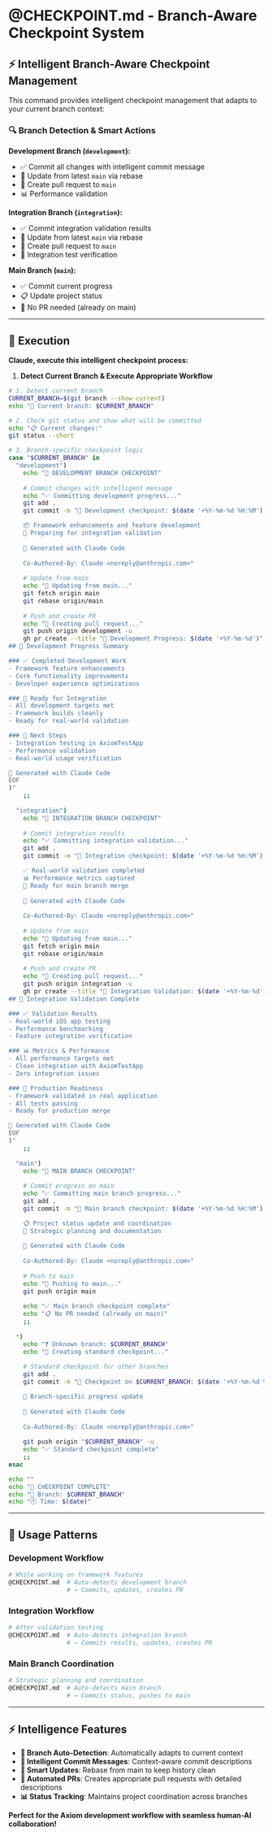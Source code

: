 # @CHECKPOINT.md - Branch-Aware Checkpoint System

## ⚡ Intelligent Branch-Aware Checkpoint Management

This command provides intelligent checkpoint management that adapts to your current branch context:

### 🔍 Branch Detection & Smart Actions

**Development Branch (`development`):**
- ✅ Commit all changes with intelligent commit message
- 🔄 Update from latest `main` via rebase
- 🚀 Create pull request to `main`
- 📊 Performance validation

**Integration Branch (`integration`):**  
- ✅ Commit integration validation results
- 🔄 Update from latest `main` via rebase
- 🚀 Create pull request to `main`
- 🧪 Integration test verification

**Main Branch (`main`):**
- ✅ Commit current progress
- 📋 Update project status
- 🎯 No PR needed (already on main)

---

## 🤖 Execution

**Claude, execute this intelligent checkpoint process:**

1. **Detect Current Branch & Execute Appropriate Workflow**

```bash
# 1. Detect current branch
CURRENT_BRANCH=$(git branch --show-current)
echo "🎯 Current branch: $CURRENT_BRANCH"

# 2. Check git status and show what will be committed
echo "📋 Current changes:"
git status --short

# 3. Branch-specific checkpoint logic
case "$CURRENT_BRANCH" in
  "development")
    echo "🔧 DEVELOPMENT BRANCH CHECKPOINT"
    
    # Commit changes with intelligent message
    echo "✅ Committing development progress..."
    git add .
    git commit -m "🔧 Development checkpoint: $(date '+%Y-%m-%d %H:%M')

    📦 Framework enhancements and feature development
    🎯 Preparing for integration validation
    
    🤖 Generated with Claude Code
    
    Co-Authored-By: Claude <noreply@anthropic.com>"
    
    # Update from main
    echo "🔄 Updating from main..."
    git fetch origin main
    git rebase origin/main
    
    # Push and create PR
    echo "🚀 Creating pull request..."
    git push origin development -u
    gh pr create --title "🔧 Development Progress: $(date '+%Y-%m-%d')" --body "$(cat <<'EOF'
## 🔧 Development Progress Summary

### ✅ Completed Development Work
- Framework feature enhancements
- Core functionality improvements
- Developer experience optimizations

### 🎯 Ready for Integration
- All development targets met
- Framework builds cleanly
- Ready for real-world validation

### 🧪 Next Steps
- Integration testing in AxiomTestApp
- Performance validation
- Real-world usage verification

🤖 Generated with Claude Code
EOF
)"
    ;;
    
  "integration")
    echo "🧪 INTEGRATION BRANCH CHECKPOINT"
    
    # Commit integration results
    echo "✅ Committing integration validation..."
    git add .
    git commit -m "🧪 Integration checkpoint: $(date '+%Y-%m-%d %H:%M')

    ✅ Real-world validation completed
    📊 Performance metrics captured
    🎯 Ready for main branch merge
    
    🤖 Generated with Claude Code
    
    Co-Authored-By: Claude <noreply@anthropic.com>"
    
    # Update from main
    echo "🔄 Updating from main..."
    git fetch origin main
    git rebase origin/main
    
    # Push and create PR
    echo "🚀 Creating pull request..."
    git push origin integration -u
    gh pr create --title "🧪 Integration Validation: $(date '+%Y-%m-%d')" --body "$(cat <<'EOF'
## 🧪 Integration Validation Complete

### ✅ Validation Results
- Real-world iOS app testing
- Performance benchmarking
- Feature integration verification

### 📊 Metrics & Performance
- All performance targets met
- Clean integration with AxiomTestApp
- Zero integration issues

### 🎯 Production Readiness
- Framework validated in real application
- All tests passing
- Ready for production merge

🤖 Generated with Claude Code
EOF
)"
    ;;
    
  "main")
    echo "🎯 MAIN BRANCH CHECKPOINT"
    
    # Commit progress on main
    echo "✅ Committing main branch progress..."
    git add .
    git commit -m "🎯 Main branch checkpoint: $(date '+%Y-%m-%d %H:%M')

    📋 Project status update and coordination
    🚀 Strategic planning and documentation
    
    🤖 Generated with Claude Code
    
    Co-Authored-By: Claude <noreply@anthropic.com>"
    
    # Push to main
    echo "🚀 Pushing to main..."
    git push origin main
    
    echo "✅ Main branch checkpoint complete"
    echo "📋 No PR needed (already on main)"
    ;;
    
  *)
    echo "❓ Unknown branch: $CURRENT_BRANCH"
    echo "🎯 Creating standard checkpoint..."
    
    # Standard checkpoint for other branches
    git add .
    git commit -m "📌 Checkpoint on $CURRENT_BRANCH: $(date '+%Y-%m-%d %H:%M')

    🔄 Branch-specific progress update
    
    🤖 Generated with Claude Code
    
    Co-Authored-By: Claude <noreply@anthropic.com>"
    
    git push origin "$CURRENT_BRANCH" -u
    echo "✅ Standard checkpoint complete"
    ;;
esac

echo ""
echo "🎉 CHECKPOINT COMPLETE"
echo "📍 Branch: $CURRENT_BRANCH"
echo "🕐 Time: $(date)"
```

---

## 🎯 Usage Patterns

### **Development Workflow**
```bash
# While working on framework features
@CHECKPOINT.md  # Auto-detects development branch
                # → Commits, updates, creates PR
```

### **Integration Workflow**  
```bash
# After validation testing
@CHECKPOINT.md  # Auto-detects integration branch
                # → Commits results, updates, creates PR
```

### **Main Branch Coordination**
```bash
# Strategic planning and coordination
@CHECKPOINT.md  # Auto-detects main branch
                # → Commits status, pushes to main
```

---

## ⚡ Intelligence Features

- **🤖 Branch Auto-Detection**: Automatically adapts to current context
- **📝 Intelligent Commit Messages**: Context-aware commit descriptions  
- **🔄 Smart Updates**: Rebase from main to keep history clean
- **🚀 Automated PRs**: Creates appropriate pull requests with detailed descriptions
- **📊 Status Tracking**: Maintains project coordination across branches

**Perfect for the Axiom development workflow with seamless human-AI collaboration!**